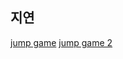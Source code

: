 ## 지연
[jump game](https://leetcode.com/problems/jump-game/)
[jump game 2](https://leetcode.com/problems/jump-game-ii/)
